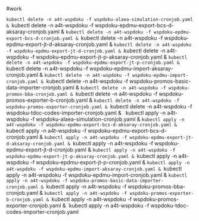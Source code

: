 #work 

`kubectl delete -n a4t-wspdoku -f wspdoku-alaea-simulation-cronjob.yaml &
`kubectl delete -n a4t-wspdoku -f wspdoku-epdmu-export-bcs-d-aksaray-cronjob.yaml &
`kubectl delete -n a4t-wspdoku -f wspdoku-epdmu-export-bcs-d-cronjob.yaml &
`kubectl delete -n a4t-wspdoku -f wspdoku-epdmu-export-jt-d-aksaray-cronjob.yaml &
`kubectl delete -n a4t-wspdoku -f wspdoku-epdmu-export-jt-d-cronjob.yaml &
`kubectl delete -n a4t-wspdoku -f wspdoku-epdmu-export-jt-p-aksaray-cronjob.yaml &
`kubectl delete -n a4t-wspdoku -f wspdoku-epdmu-export-jt-p-cronjob.yaml &
`kubectl delete -n a4t-wspdoku -f wspdoku-epdmu-import-aksaray-cronjob.yaml &
`kubectl delete -n a4t-wspdoku -f wspdoku-epdmu-import-cronjob.yaml &
`kubectl delete -n a4t-wspdoku -f wspdoku-promos-basic-data-importer-cronjob.yaml &
`kubectl delete -n a4t-wspdoku -f wspdoku-promos-bba-cronjob.yaml &
`kubectl delete -n a4t-wspdoku -f wspdoku-promos-exporter-b-cronjob.yaml &
`kubectl delete -n a4t-wspdoku -f wspdoku-promos-exporter-cronjob.yaml &
`kubectl delete -n a4t-wspdoku -f wspdoku-tdoc-codes-importer-cronjob.yaml &
`
`kubectl apply -n a4t-wspdoku -f wspdoku-alaea-simulation-cronjob.yaml &
`kubectl apply -n a4t-wspdoku -f wspdoku-epdmu-export-bcs-d-aksaray-cronjob.yaml &
`kubectl apply -n a4t-wspdoku -f wspdoku-epdmu-export-bcs-d-cronjob.yaml &
`kubectl apply -n a4t-wspdoku -f wspdoku-epdmu-export-jt-d-aksaray-cronjob.yaml &
`kubectl apply -n a4t-wspdoku -f wspdoku-epdmu-export-jt-d-cronjob.yaml &
`kubectl apply -n a4t-wspdoku -f wspdoku-epdmu-export-jt-p-aksaray-cronjob.yaml &
`kubectl apply -n a4t-wspdoku -f wspdoku-epdmu-export-jt-p-cronjob.yaml &
`kubectl apply -n a4t-wspdoku -f wspdoku-epdmu-import-aksaray-cronjob.yaml &
`kubectl apply -n a4t-wspdoku -f wspdoku-epdmu-import-cronjob.yaml &
`kubectl apply -n a4t-wspdoku -f wspdoku-promos-basic-data-importer-cronjob.yaml &
`kubectl apply -n a4t-wspdoku -f wspdoku-promos-bba-cronjob.yaml &
`kubectl apply -n a4t-wspdoku -f wspdoku-promos-exporter-b-cronjob.yaml &
`kubectl apply -n a4t-wspdoku -f wspdoku-promos-exporter-cronjob.yaml &
`kubectl apply -n a4t-wspdoku -f wspdoku-tdoc-codes-importer-cronjob.yaml